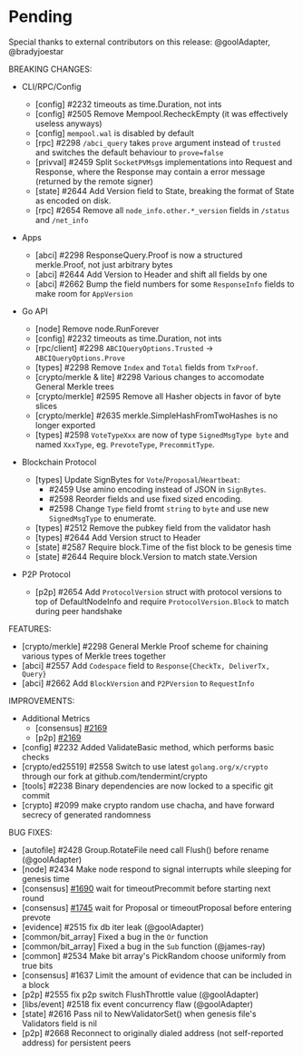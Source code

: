 # Pending

Special thanks to external contributors on this release:
@goolAdapter, @bradyjoestar

BREAKING CHANGES:

* CLI/RPC/Config
  * [config] \#2232 timeouts as time.Duration, not ints
  * [config] \#2505 Remove Mempool.RecheckEmpty (it was effectively useless anyways)
  * [config] `mempool.wal` is disabled by default
  * [rpc] \#2298 `/abci_query` takes `prove` argument instead of `trusted` and switches the default
    behaviour to `prove=false`
  * [privval] \#2459 Split `SocketPVMsg`s implementations into Request and Response, where the Response may contain a error message (returned by the remote signer)
  * [state] \#2644 Add Version field to State, breaking the format of State as
    encoded on disk.
  * [rpc] \#2654 Remove all `node_info.other.*_version` fields in `/status` and
    `/net_info`

* Apps
  * [abci] \#2298 ResponseQuery.Proof is now a structured merkle.Proof, not just
    arbitrary bytes
  * [abci] \#2644 Add Version to Header and shift all fields by one
  * [abci] \#2662 Bump the field numbers for some `ResponseInfo` fields to make room for
      `AppVersion`

* Go API
  * [node] Remove node.RunForever
  * [config] \#2232 timeouts as time.Duration, not ints
  * [rpc/client] \#2298 `ABCIQueryOptions.Trusted` -> `ABCIQueryOptions.Prove`
  * [types] \#2298 Remove `Index` and `Total` fields from `TxProof`.
  * [crypto/merkle & lite] \#2298 Various changes to accomodate General Merkle trees
  * [crypto/merkle] \#2595 Remove all Hasher objects in favor of byte slices
  * [crypto/merkle] \#2635 merkle.SimpleHashFromTwoHashes is no longer exported
  * [types] \#2598 `VoteTypeXxx` are now of type `SignedMsgType byte` and named `XxxType`, eg. `PrevoteType`,
    `PrecommitType`.

* Blockchain Protocol
  * [types] Update SignBytes for `Vote`/`Proposal`/`Heartbeat`:
    * \#2459 Use amino encoding instead of JSON in `SignBytes`.
    * \#2598 Reorder fields and use fixed sized encoding.
    * \#2598 Change `Type` field fromt `string` to `byte` and use new
      `SignedMsgType` to enumerate.
  * [types] \#2512 Remove the pubkey field from the validator hash
  * [types] \#2644 Add Version struct to Header
  * [state] \#2587 Require block.Time of the fist block to be genesis time
  * [state] \#2644 Require block.Version to match state.Version

* P2P Protocol
  * [p2p] \#2654 Add `ProtocolVersion` struct with protocol versions to top of
    DefaultNodeInfo and require `ProtocolVersion.Block` to match during peer handshake


FEATURES:
- [crypto/merkle] \#2298 General Merkle Proof scheme for chaining various types of Merkle trees together
- [abci] \#2557 Add `Codespace` field to `Response{CheckTx, DeliverTx, Query}`
- [abci] \#2662 Add `BlockVersion` and `P2PVersion` to `RequestInfo`

IMPROVEMENTS:
- Additional Metrics
    - [consensus] [\#2169](https://github.com/cosmos/cosmos-sdk/issues/2169)
    - [p2p] [\#2169](https://github.com/cosmos/cosmos-sdk/issues/2169)
- [config] \#2232 Added ValidateBasic method, which performs basic checks
- [crypto/ed25519] \#2558 Switch to use latest `golang.org/x/crypto` through our fork at
  github.com/tendermint/crypto
- [tools] \#2238 Binary dependencies are now locked to a specific git commit
- [crypto] \#2099 make crypto random use chacha, and have forward secrecy of generated randomness

BUG FIXES:
- [autofile] \#2428 Group.RotateFile need call Flush() before rename (@goolAdapter)
- [node] \#2434 Make node respond to signal interrupts while sleeping for genesis time
- [consensus] [\#1690](https://github.com/tendermint/tendermint/issues/1690) wait for
timeoutPrecommit before starting next round
- [consensus] [\#1745](https://github.com/tendermint/tendermint/issues/1745) wait for
Proposal or timeoutProposal before entering prevote
- [evidence] \#2515 fix db iter leak (@goolAdapter)
- [common/bit_array] Fixed a bug in the `Or` function
- [common/bit_array] Fixed a bug in the `Sub` function (@james-ray)
- [common] \#2534 Make bit array's PickRandom choose uniformly from true bits
- [consensus] \#1637 Limit the amount of evidence that can be included in a
  block
- [p2p] \#2555 fix p2p switch FlushThrottle value (@goolAdapter)
- [libs/event] \#2518 fix event concurrency flaw (@goolAdapter)
- [state] \#2616 Pass nil to NewValidatorSet() when genesis file's Validators field is nil
- [p2p] \#2668 Reconnect to originally dialed address (not self-reported
  address) for persistent peers
